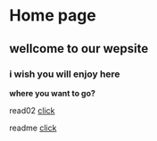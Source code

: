 # Home page
 
## wellcome to our wepsite 
### i wish you will enjoy here

**where you want to go?**


read02 [click](https://yazan-alshekha.github.io/learning-journal/read02)

readme [click](https://yazan-alshekha.github.io/learning-journal/index)
